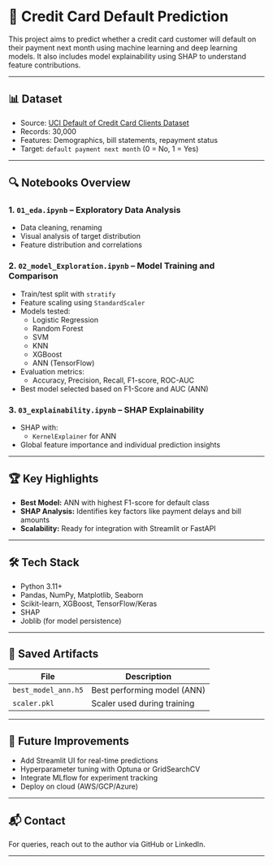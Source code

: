 # 🧠 Credit Card Default Prediction

This project aims to predict whether a credit card customer will default on their payment next month using machine learning and deep learning models. It also includes model explainability using SHAP to understand feature contributions.

---


## 📊 Dataset

- Source: [UCI Default of Credit Card Clients Dataset](https://archive.ics.uci.edu/ml/datasets/default+of+credit+card+clients)
- Records: 30,000
- Features: Demographics, bill statements, repayment status
- Target: `default payment next month` (0 = No, 1 = Yes)

---

## 🔍 Notebooks Overview

### 1. `01_eda.ipynb` – Exploratory Data Analysis
- Data cleaning, renaming
- Visual analysis of target distribution
- Feature distribution and correlations

### 2. `02_model_Exploration.ipynb` – Model Training and Comparison
- Train/test split with `stratify`
- Feature scaling using `StandardScaler`
- Models tested:
  - Logistic Regression
  - Random Forest
  - SVM
  - KNN
  - XGBoost
  - ANN (TensorFlow)
- Evaluation metrics:
  - Accuracy, Precision, Recall, F1-score, ROC-AUC
- Best model selected based on F1-Score and AUC (ANN)

### 3. `03_explainability.ipynb` – SHAP Explainability
- SHAP with:
  - `KernelExplainer` for ANN
- Global feature importance and individual prediction insights

---

## 🏆 Key Highlights

- **Best Model:** ANN with highest F1-score for default class
- **SHAP Analysis:** Identifies key factors like payment delays and bill amounts
- **Scalability:** Ready for integration with Streamlit or FastAPI

---

## 🛠 Tech Stack

- Python 3.11+
- Pandas, NumPy, Matplotlib, Seaborn
- Scikit-learn, XGBoost, TensorFlow/Keras
- SHAP
- Joblib (for model persistence)

---

## 💾 Saved Artifacts

| File                          | Description                      |
|-------------------------------|----------------------------------|
| `best_model_ann.h5`           | Best performing model (ANN)      |
| `scaler.pkl`                  | Scaler used during training      |

---

## 🚀 Future Improvements

- Add Streamlit UI for real-time predictions
- Hyperparameter tuning with Optuna or GridSearchCV
- Integrate MLflow for experiment tracking
- Deploy on cloud (AWS/GCP/Azure)

---

## 📬 Contact

For queries, reach out to the author via GitHub or LinkedIn.

---
